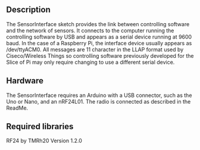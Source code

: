 ## Description
The SensorInterface sketch provides the link between controlling software and the network of sensors. It connects to the computer running the controlling software by USB and appears as a serial device running at 9600 baud. In the case of a Raspberry Pi, the interface device usually appears as /dev/ttyACM0. All messages are 11 character in the LLAP format used by Ciseco/Wireless Things so controlling software previously developed for the Slice of Pi may only require changing to use a different serial device.

## Hardware
The SensorInterface requires an Arduino with a USB connector, such as the Uno or Nano, and an nRF24L01. The radio is connected as described in the ReadMe.

## Required libraries
RF24 by TMRh20 Version 1.2.0
